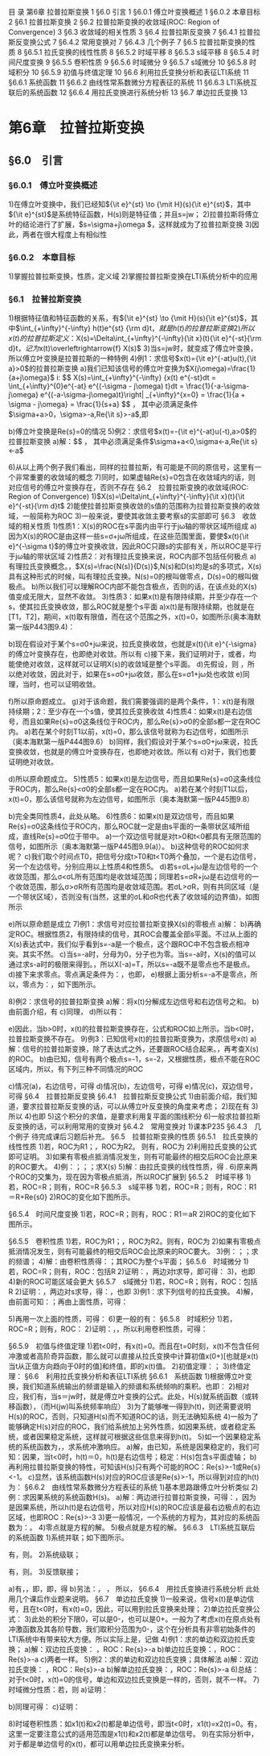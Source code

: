 
目       录
第6章 拉普拉斯变换	1
§6.0 引言	1
§6.0.1 傅立叶变换概述	1
§6.0.2 本章目标	2
§6.1 拉普拉斯变换	2
§6.2 拉普拉斯变换的收敛域(ROC: Region of Convergence)	3
§6.3 收敛域的相关性质	3
§6.4 拉普拉斯反变换	7
§6.4.1 拉普拉斯反变换公式	7
§6.4.2 常用变换对	7
§6.4.3 几个例子	7
§6.5 拉普拉斯变换的性质	8
§6.5.1 拉氏变换的线性性质	8
§6.5.2 时域平移	8
§6.5.3 s域平移	8
§6.5.4 时间尺度变换	9
§6.5.5 卷积性质	9
§6.5.6 时域微分	9
§6.5.7 s域微分	10
§6.5.8 时域积分	10
§6.5.9 初值与终值定理	10
§6.6 利用拉氏变换分析和表征LTI系统	11
§6.6.1 系统函数	11
§6.6.2 由线性常系数微分方程表征的系统	11
§6.6.3 LTI系统互联后的系统函数	12
§6.6.4 用拉氏变换进行系统分析	13
§6.7 单边拉氏变换	13


# 第6章　拉普拉斯变换
## §6.0　引言
### §6.0.1　傅立叶变换概述
1)在傅立叶变换中，我们已经知${\it e}^{st} \to {\mit H}(s){\it e}^{st}$，其中${\it e}^{st}$是系统特征函数，H(s)则是特征值；并且s=jw；
2)拉普拉斯将傅立叶的结论进行了扩展，$s=\sigma+j\omega $，这样就成为了拉普拉斯变换
3)因此，两者在很大程度上有相似性
### §6.0.2　本章目标
1)掌握拉普拉斯变换，性质，定义域
2)掌握拉普拉斯变换在LTI系统分析中的应用
### §6.1　拉普拉斯变换
1)根据特征值和特征函数的关系，有${\it e}^{st} \to {\mit H}(s){\it e}^{st}$，其中$\int_{+\infty}^{-\infty} h(t)e^{st} \{\rm d}t$，就是h(t)的拉普拉斯变换
2)所以x(t)的拉普拉斯定义：$X(s)=\Delta\int_{+\infty}^{-\infty}{\it x}(t){\it e}^{-st}\{\rm d}t$，记为$x(t)\overleftrightarrow{f} X(s)$
3)当s=jw时，就变成了傅立叶变换，所以傅立叶变换是拉普拉斯的一种特例
4)例1：求信号$x(t)={\it e}^{-at}u(t),{\it a}>0$的拉普拉斯变换
a)我们已知该信号的傅立叶变换为$X(j\omega)=\frac{1}{a+j\omega}$
i:  $$ X(s)=\int_{+\infty}^{-\infty} {x(t) e^{-st}dt = \int_{+\infty}^{0}e^{-at} e^{(-\sigma - j\omega) t}dt = \frac{1}{-a-\sigma-j\omega} e^{(-a-\sigma-j\omega)t}\right| _{+\infty}^{x=0} = \frac{1}{a + \sigma - j\omega} = \frac{1}{s+a} $$
，
其中必须满足条件$\sigma+a>0，\sigma>-a,Re{\it s}>-a$,即

b)傅立叶变换是Re{s}=0的情况
5)例2：求信号$x(t)=-{\it e}^{-at}u(-t),a>0$的拉普拉斯变换
a)解：$$
，
其中必须满足条件$\sigma+a<0,\sigma<-a,Re{\it s}<-a$

6)从以上两个例子我们看出，同样的拉普拉斯，有可能是不同的原信号，这里有一个非常重要的收敛域的概念
7)同时，如果虚轴Re{s}=0包含在收敛域内的话，则对应信号的傅立叶变换存在，否则不存在
§6.2　拉普拉斯变换的收敛域(ROC: Region of Convergence)
1)$X(s)=\Delta\int_{+\infty}^{-\infty}{\it x}(t){\it e}^{-st}\{\rm d}t$
2)能使拉普拉斯变换收敛的s值的范围称为拉普拉斯变换的收敛域，一般简称为ROC
3)一般来说，要使其收敛主要考察s的实部即可
§6.3　收敛域的相关性质
1)性质1：X(s)的ROC在s平面内由平行于jω轴的带状区域所组成
a)因为X(s)的ROC是由这样一些s=σ+jω所组成，在这些范围里面，要使$x(t){\it e}^{-\sigma t}$的傅立叶变换收敛，因此ROC只跟s的实部有关，所以ROC是平行于jω轴的带状区域
2)性质2：对有理拉氏变换来说，ROC内部不包括任何极点
a)有理拉氏变换概念。，$X(s)=\frac{N(s)}{D(s)}$,N(s)和D(s)均是s的多项式，X(s)具有这种形式的时候，叫有理拉氏变换。N(s)=0的根叫做零点，D(s)=0的根叫做极点。
b)所以我们可以理解ROC内部不能包含极点，否则的话，在该点处的X(s)值变成无限大，显然不收敛。
3)性质3：如果x(t)是有限持续期，并至少存在一个s，使其拉氏变换收敛，那么ROC就是整个s平面
a)x(t)是有限持续期，也就是在[T1，T2]，期间，x(t)取有限值，而在这个范围之外，x(t)=0，如图所示(奥本海默第一版P443图9.4)：


b)现在假设对于某个s=σ0+jω来说，拉氏变换收敛，也就是x(t){\it e}^{-\sigma}的傅立叶变换存在，也即绝对收敛。所以有
c)接下来，我们证明对于，或者，均能使绝对收敛，这样就可以证明X(s)的收敛域是整个s平面。
d)先假设，则
，所以绝对收敛，因此对于，如果在s=σ0+jω收敛，那么在s=σ1+jω处也收敛
e)同理，当时，也可以证明收敛。

f)所以原命题成立。
g)对于该命题，我们需要强调的是两个条件，1：x(t)是有限持续期；2：至少存在一个s值，使其拉氏变换收敛
4)性质4：如果x(t)是右边信号，而且如果Re{s}=σ0这条线位于ROC内，那么Re{s}>σ0的全部s都一定在ROC内。
a)若在某个时刻T1以前，x(t)=0，那么该信号就称为右边信号，如图所示（奥本海默第一版P444图9.6）
b)同样，我们假设对于某个s=σ0+jω来说，拉氏变换收敛，也就是的傅立叶变换存在，也即绝对收敛。所以有
c)对于，我们也要证明绝对收敛。

d)所以原命题成立。
5)性质5：如果x(t)是左边信号，而且如果Re{s}=σ0这条线位于ROC内，那么Re{s}<σ0的全部s都一定在ROC内。
a)若在某个时刻T1以后，x(t)=0，那么该信号就称为左边信号，如图所示（奥本海默第一版P445图9.8）


b)完全类同性质4，此处从略。
6)性质6：如果x(t)是双边信号，而且如果Re{s}=σ0这条线位于ROC内，那么ROC就一定是由s平面的一条带状区域所组成，直线Re{s}=σ0位于带中。
a)一个双边信号就是对t>0和t<0都具有无限范围的信号，如图所示（奥本海默第一版P445图9.9(a)）。
b)这种信号的ROC如何求呢？
c)我们取个时间点T0，把信号分成t>T0和t<T0两个叠加，一个是右边信号，另一个左边信号。分别应用以上性质4和性质5。
d)若s=σL+jω是左边信号的一个收敛范围，那么σ<σL所有范围均是收敛域范围；同理若s=σR+jω是右边信号的一个收敛范围，那么σ>σR所有范围均是收敛域范围。若σL>σR，则有共同区域（是一个带状区域），否则没有(当然，这里的σL和σR也代表了收敛域的边界值)，如图所示

e)所以原命题是成立
7)例1：求信号对应拉普拉斯变换X(s)的零极点
a)解：
b)再确定ROC。根据性质2，有限持续的信号，其ROC会覆盖全部s平面。不过从上面的X(s)表达式中，我们似乎看到s=-a是一个极点，这个跟ROC中不包含极点相冲突。其实不然。
c)当s=-a时，分母为0，分子也为零。当s=-a时，X(s)的值可以通过求s-a时的极限来得到。，所以X(-a)=T，所以s=-a既不是零点也不是极点。
d)接下来求零点。零点满足条件为：，也即，
e)根据上面分析s=-a不是零点，所以，零点为：，如下图所示。

8)例2：求信号的拉普拉斯变换
a)解：将x(t)分解成左边信号和右边信号之和。
b)由前面介绍，有
c)同理，
d)所以有：

e)因此，当b>0时，x(t)的拉普拉斯变换存在，公式和ROC如上所示。当b<0时，拉普拉斯变换不存在。
9)例3：已知信号x(t)的拉普拉斯变换为，求原信号x(t)
a)解：信号的拉普拉斯变换，除了表达式之外，还要跟ROC结合起来。，再考查X(s)的ROC。
b)由已知，信号有两个极点s=-1，s=-2，又根据性质，极点不能在ROC区域内，所以，有下列三种不同情况的ROC

c)情况(a)，右边信号，可得
d)情况(b)，左边信号，可得
e)情况(c)，双边信号，可得
§6.4　拉普拉斯反变换
§6.4.1　拉普拉斯反变换公式
1)由前面介绍，我们知道，要求拉普拉斯反变换的话，可以从傅立叶反变换的角度来考虑；
2)现在有
3)所以
4)也即
5)这个积分的求值，是要求利用复平面的围线积分
6)一般求拉普拉斯反变换的话，可以利用常用的变换对
§6.4.2　常用变换对
1)课本P235
§6.4.3　几个例子
待完成课后习题后补充。
§6.5　拉普拉斯变换的性质
§6.5.1　拉氏变换的线性性质
1)若，ROC为R1；，ROC为R2。
则有，ROC为
2)利用拉氏变换的公式即可证明。
3)如果有零极点抵消情况发生，则有可能最终的相交后ROC会比原来的ROC要大。
4)例：；；；求X(s)
5)解：由拉氏变换的线性性质，得
.
6)原来两个ROC的交集为，现在因为零极点抵消，所以ROC扩展到
§6.5.2　时域平移
1)若，ROC=R；则有，ROC=R
§6.5.3　s域平移
1)若，ROC=R；则有，ROC：R1＝R+Re{s0}
2)ROC的变化如下图所示。

§6.5.4　时间尺度变换
1)若，ROC=R；则有，ROC：R1＝aR
2)ROC的变化如下图所示。

§6.5.5　卷积性质
1)若，ROC为R1；，ROC为R2。则有，ROC为
2)如果有零极点抵消情况发生，则有可能最终的相交后ROC会比原来的ROC要大。
3)例：；；求的频谱；
4)解：由卷积性质得：；其ROC为整个s平面；
§6.5.6　时域微分
1)若，ROC=R；则有，ROC：包括R
2)证明：，两边对t求导，即可得：
3)，也即
4)新的ROC可能区域会更大
§6.5.7　s域微分
1)若，ROC=R；则有，ROC：包括R
2)证明：，两边对s求导，得：，也即
3)例1：求下列信号的拉氏变换。
4)解，由前面可知：；再由上面性质，可得：

5)再用一次上面的性质，可得：
6)更一般的有：
§6.5.8　时域积分
1)若，ROC=R；则有，ROC：
2)证明：，，所以利用卷积性质，可得：

§6.5.9　初值与终值定理
1)若t<0时，有x(t)=0。而且在t=0时刻，x(t)不包含任何冲激或者高阶奇异函数，那么就可以直接从拉氏变换中计算初值x(0+)[也就是x(t)当t从正值方向趋向于0时的值]和终值，即的x(t)值。
2)初值定理：；
3)终值定理：
§6.6　利用拉氏变换分析和表征LTI系统
§6.6.1　系统函数
1)根据傅立叶变换，我们知道系统输出的频谱是输入的频谱和系统频响的乘积。也即：
2)相对应，我们有，当s＝jw时，就是傅立叶变换的公式。此处，H(s)就系统函数（或转移函数），（而H(jw)叫系统频率响应）
3)为了能够唯一得到h(t)，则还需要说明H(s)的ROC，否则，只知道H(s)而不知道ROC的话，则无法确知系统
4)一般为了能够确定H(s)对应的ROC，我们给系统加上另外性质，如因果系统，或者稳定系统，或者因果稳定系统，这样就可根据这些信息来得到h(t)。
5)如一个因果稳定系统的系统函数为，，求系统冲激响应。
a)解，由已知，系统是因果稳定的，我们可知：因果，当t<0时，h(t)＝0，h(t)是右边信号；稳定：H(s)包含s平面虚轴；
b)再利用拉普拉斯变换的特性，可知该H(s)只有两个可能的ROC：Re{s}>-1或Re{s}<-1。
c)显然，该系统函数H(s)对应的ROC应该是Re{s}>-1，所以得到对应的h(t)为：
§6.6.2　由线性常系数微分方程表征的系统
1)基本思路跟傅立叶分析类似
2)例：求因果系统的系统函数H(s)。
a)解：两边进行拉普拉斯变换，可得：，因为是因果系统，所以h(t)是右边信号，所以对应H(s)的ROC应该是最右边极点的右边区域，也即ROC：Re{s}>-3
3)更一般情况，一个系统的方程为，其对应的系统函数为：。
4)零点就是方程的解。
5)极点就是方程的解。
§6.6.3　LTI系统互联后的系统函数
1)系统并联；如下图所示。

有，则。
2)系统级联；

有，则。
3)反馈联接；

a)有，，即，即，得
b)另法：，
，
所以，
§6.6.4　用拉氏变换进行系统分析
此处用几个课后作业题来说明。
§6.7　单边拉氏变换
1)一般来说，信号x(t)是单边信号，且在t<0时，有x(t)=0，因此，可以用到拉氏变换来处理；
2)单边拉氏变换公式：
3)此处的积分下限0，可以是0-，也可以是0+。一般为了考虑x(t)在原点处有冲激函数及其各阶导数，我们取积分范围为0-，这个在分析具有非零初始条件的LTI系统中有带来较大方便。所以实际上是，记做
4)例1：求的单边和双边拉氏变换；
a)解：双边拉氏变换：
，ROC：Re{s}>-a
b)单边拉氏变换：，ROC：Re{s}>-a
c)两者一样。
5)例2：求的单边和双边拉氏变换；具体解法
a)解：双边拉氏变换：
，ROC：Re{s}>-a
b)解单边拉氏变换：，ROC：Re{s}>-a
6)总结：对于t<0时，x(t)=0的信号，单边和双边拉氏变换是一样的，否则，就不一样。
7)时域微分性质：若，则
a)证明：

b)同理可得：
c)证明：

8)时域卷积性质：如x1(t)和x2(t)都是单边信号，即当t<0时，x1(t)=x2(t)=0。有，这里一定要注意公式的适用范围是x1(t)和x2(t)都是单边信号。
9)在实际分析中，对于都是单边信号的x(t)，都可以用单边拉氏变换来分析。